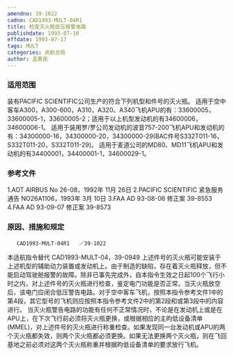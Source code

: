 ```yaml
---
amendno: 39-1022
cadno: CAD1993-MULT-04R1
title: 检查灭火瓶低压报警电路
publishdate: 1993-07-10
effdate: 1993-07-17
tags: MULT
categories: 民航总局
author: 孟惠民
---
```


### 适用范围 
装有PACIFIC SCIENTIFIC公司生产的符合下列机型和件号的灭火瓶。
适用于空中客车A300，A300-600，A310，A320、A340飞机APU的有：33600005，33600005-1，33600005-2；适用于以上机型发动机的有34600006，34600006-1。
适用于装用罗/罗公司发动机的波音757-200飞机APU和发动机的有：34300000-16，34300000-20，34300000-29(BAC件号S332T011-16，S332T011-20，S332T011-29)。
适用于麦道公司的MD80、MD11飞机APU和发动机的有34400001，34400001-1，34600029-1。

<!--more-->
### 参考文件
1.AOT AIRBUS No 26-08，1992年 11月 26日
    2.PACIFIC SCIENTIFIC 紧急服务通告 NO26A1106，1993年 3月 10日
    3.FAA 
AD 93-08-06 修正案 39-8553 
    4.FAA 
AD 93-09-07 修正案 39-8573 

### 原因、措施和规定 
       CAD1993-MULT-04R1   ／39-1022 
本适航指令替代 CAD1993-MULT-04，39-0949 
上述件号的灭火瓶可能安装于上述机型的辅助动力装置或发动机上。由于制造的缺陷，存在着灭火瓶释放，但不能启动驾驶舱报警的故障。除非已事先完成外，自本指令生效之日起100个飞行小时之内，对上述件号的灭火瓶进行检查，鉴定电门功能是否正常。当灭火瓶放空后，该电门应闭合低压警告电路。对于空中客车飞机，按照本指令参考文件1中的第4段，其它型号的飞机则应按照本指令参考文件2中的第2段和或第3段中的内容进行。 
    当灭火瓶警告电路的功能有任何不正常情况时，不论是在发动机上或是在APU上，在下次飞行前必须将灭火瓶更换，或根据相应的主昀低设备清单(MMEL)，对上述件号的灭火瓶进行称重检查。如果发现同一台发动机或APU的两个灭火瓶都失效，则两个灭火瓶都必须更换。如果无法更换两个灭火瓶，则在飞回基地之前必须对这两个灭火瓶称重并根据昀低设备清单的要求放行飞机。
